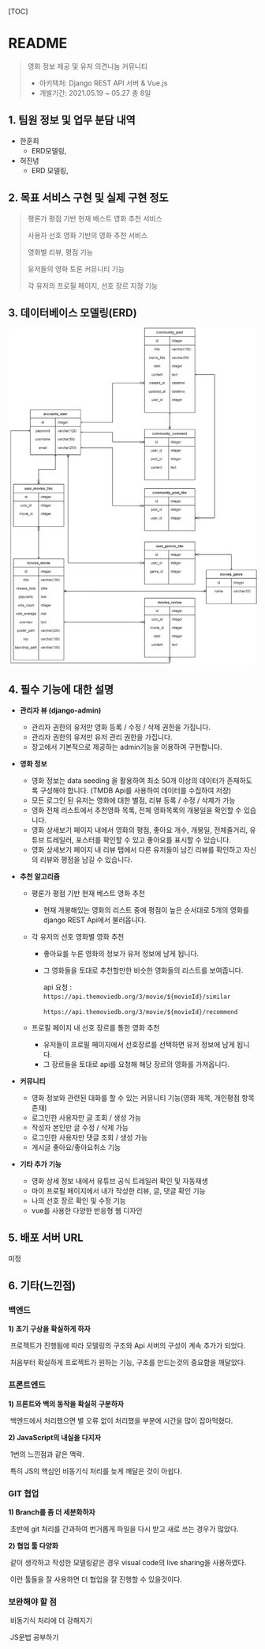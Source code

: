 [TOC]

# README

> 영화 정보 제공 및 유저 의견나눔 커뮤니티
>
> - 아키텍처: Django REST API 서버 & Vue.js
> - 개발기간: 2021.05.19 ~ 05.27 총 8일



## 1. 팀원 정보 및 업무 분담 내역

- 한훈희
  - ERD모델링,
- 허진녕
  - ERD 모델링,



## 2. 목표 서비스 구현 및 실제 구현 정도

> 평론가 평점 기반 현재 베스트 영화 추천 서비스 
>
> 사용자 선호 영화 기반의 영화 추천 서비스
>
> 영화별 리뷰, 평점 기능
>
> 유저들의 영화 토론 커뮤니티 기능
>
> 각 유저의 프로필 페이지, 선호 장르 지정 기능



## 3. 데이터베이스 모델링(ERD)

![image-20210527133758962](README.assets/image-20210527133758962.png)





## 4. 필수 기능에 대한 설명

- **관리자 뷰 (django-admin)** 

  - 관리자 권한의 유저만 영화 등록 / 수정 / 삭제 권한을 가집니다.
  - 관리자 권한의 유저만 유저 관리 권한을 가집니다.
  - 장고에서 기본적으로 제공하는 admin기능을 이용하여 구현합니다.

  

- **영화 정보**

  - 영화 정보는 data seeding 을 활용하여 최소 50개 이상의 데이터가 존재하도록 구성해야 합니다. (TMDB Api를 사용하여 데이터를 수집하여 저장)
  - 모든 로그인 된 유저는 영화에 대한 별점, 리뷰 등록 / 수정 / 삭제가  가능
  - 영화 전체 리스트에서 추천영화 목록, 전체 영화목록의 개봉일을 확인할 수 있습니다.
  - 영화 상세보기 페이지 내에서 영화의 평점, 좋아요 개수, 개봉일, 전체줄거리, 유튜브 트레일러, 포스터를 확인할 수 있고 좋아요를 표시할 수 있습니다.
  - 영화 상세보기 페이지 내 리뷰 탭에서 다른 유저들이 남긴 리뷰를 확인하고 자신의 리뷰와 평점을 남길 수 있습니다.

  

- **추천 알고리즘**

  - 평론가 평점 기반 현재 베스트 영화 추천

    - 현재 개봉해있는 영화의 리스트  중에 평점이 높은 순서대로 5개의 영화를 django REST Api에서 불러옵니다.

  - 각 유저의 선호 영화별 영화 추천

    - 좋아요를 누른 영화의 정보가 유저 정보에 남게 됩니다.

    - 그 영화들을 토대로 추천할만한 비슷한 영화들의 리스트를 보여줍니다.

      api 요청 : `https://api.themoviedb.org/3/movie/${movieId}/similar`

      `https://api.themoviedb.org/3/movie/${movieId}/recommend`

  - 프로필 페이지 내 선호 장르를 통한 영화 추천

    - 유저들이 프로필 페이지에서 선호장르를 선택하면 유저 정보에 남게 됩니다.
    - 그 장르들을 토대로 api를 요청해 해당 장르의 영화를 가져옵니다.

  

- **커뮤니티**

  - 영화 정보와 관련된 대화를 할 수 있는 커뮤니티 기능(영화 제목, 개인평점 항목 존재)
  - 로그인한 사용자만 글 조회 / 생성 가능
  - 작성자 본인만 글 수정 / 삭제 가능
  - 로그인한 사용자만 댓글 조회 / 생성 가능
  - 게시글 좋아요/좋아요취소 기능



- **기타 추가 기능**
  - 영화 상세 정보 내에서 유튜브 공식 트레일러 확인 및 자동재생
  - 마이 프로필 페이지에서 내가 작성한 리뷰, 글, 댓글 확인 기능
  - 나의 선호 장르 확인 및 수정 기능
  - vue를 사용한 다양한 반응형 웹 디자인 



## 5. 배포 서버 URL

미정



## 6. 기타(느낀점)

### **백엔드**

**1) 초기 구상을 확실하게 하자** 

​	프로젝트가 진행됨에 따라 모델링의 구조와 Api 서버의 구성이 계속 추가가 되었다.

​	처음부터 확실하게 프로젝트가 원하는 기능, 구조를 만드는것의 중요함을 깨달았다.



### **프론트엔드** 

**1) 프론트와 백의 동작을 확실히 구분하자**

​	백엔드에서 처리했으면 별 오류 없이 처리했을 부분에 시간을 많이 잡아먹혔다.

**2) JavaScript의 내실을 다지자**

​	1번의 느낀점과 같은 맥락.

​	특히 JS의 핵심인 비동기식 처리를 늦게 깨달은 것이 아쉽다.



### **GIT 협업** 

**1) Branch를 좀 더 세분화하자** 

​	초반에 git 처리를 간과하여 번거롭게 파일을 다시 받고 새로 쓰는 경우가 많았다. 

**2) 협업 툴 다양화**

​	같이 생각하고 작성한 모델링같은 경우 visual code의 live sharing을 사용하였다. 

​	이런 툴들을 잘 사용하면 더 협업을 잘 진행할 수 있을것이다.



### **보완해야 할 점** 

​	비동기식 처리에 더 강해지기

​	JS문법 공부하기